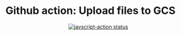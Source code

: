 # Github action: Upload files to GCS

<p align="center">
  <a href="https://github.com/ingenerator/action-gcs-uploader/actions"><img alt="javscript-action status" src="https://github.com/ingenerator/action-gcs-uploader/workflows/units-test/badge.svg"></a>
</p>
